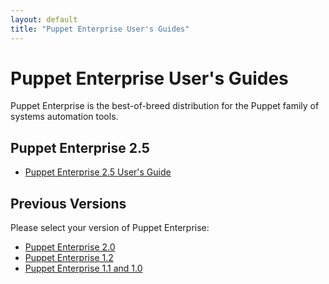 ```yaml
---
layout: default
title: "Puppet Enterprise User's Guides"
---
```


Puppet Enterprise User's Guides
=====

Puppet Enterprise is the best-of-breed distribution for the Puppet family of systems automation tools.

Puppet Enterprise 2.5
-----

* [Puppet Enterprise 2.5 User's Guide](./2.5)

Previous Versions
-----

Please select your version of Puppet Enterprise:

* [Puppet Enterprise 2.0](./2.0)
* [Puppet Enterprise 1.2](./1.2)
* [Puppet Enterprise 1.1 and 1.0](./1.1)
